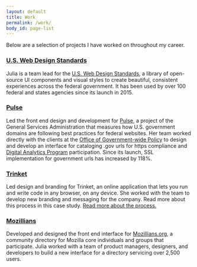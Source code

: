 ```yaml
---
layout: default
title: Work
permalink: /work/
body_id: page-list
---
```


<p class="subtitle">Below are a selection of projects I have worked on throughout my career.</p>

<h3>
	<a href="https://standards.usa.gov/">U.S. Web Design Standards</a>
</h3>
<article>
	<p>
		Julia is a team lead for the <a href="https://standards.usa.gov/">U.S. Web Design Standards</a>, a library of open-source UI components and visual styles to create beautiful, consistent experiences across the federal government. It has been used by over 100 federal and states agencies since its launch in 2015.
	</p>
</article>
<h3>
	<a href="https://pulse.cio.gov/">Pulse</a>
</h3>
<article>
	<p>
		Led the front end design and development for <a href="https://pulse.cio.gov/">Pulse</a>, a project of the General Services Administration that measures how U.S. government domains are following best practices for federal websites. Her team worked directly with the clients at the <a href="https://gsa.gov/portal/content/104550">Office of Government-wide Policy</a> to design and develop an interface for cataloging .gov urls for https compliance and <a href="https://www.digitalgov.gov/services/dap/">Digital Analytics Program</a> participation. Since its launch, SSL implementation for government urls has increased by 118%.
	</p>
</article>
<h3>
	<a href="https://trinket.io/">Trinket</a>
</h3>
<article>
	<p>
		Led design and branding for Trinket, an online application that lets you run and write code in any browser, on any device. She worked with the team to develop new branding and messaging for the company. Read more about this process in this case study. <a href="/blog/2014/01/22/creating-trinket">Read more about the process.</a>
	</p>
</article>
<h3>
	<a href="https://mozillians.org/">Mozillians</a>
</h3>
<article>
	<p>
		Developed and designed the front end interface for <a href="https://mozillians.org/">Mozillians.org</a>, a community directory for Mozilla core individuals and groups that participate. Julia worked with a team of  product managers, designers, and developers to build a new interface for a directory servicing over 2,500 users.
	</p>
</article>
<h3>
	<a href="http://www.ellingtoncms.com/">
		Ellington CMS
	</a>
</h3>
<article>
	<p>
		Developed and designed applications for <a href="http://www.ellingtoncms.com/">Ellington CMS and Marketplace</a>, a premiere newsroom content management system and online advertising platforms. She designed and coded various components, as well as created video training materials for a client base with varying degrees of technological proficiency.
	</p>
</article>
